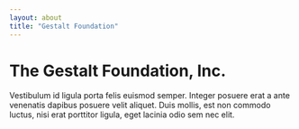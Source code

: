 ```yaml
---
layout: about
title: "Gestalt Foundation"
---
```

# The Gestalt Foundation, Inc.

Vestibulum id ligula porta felis euismod semper. Integer posuere erat a ante venenatis 
dapibus posuere velit aliquet. Duis mollis, est non commodo luctus, nisi erat porttitor 
ligula, eget lacinia odio sem nec elit.

